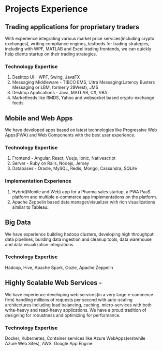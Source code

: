 


# Projects Experience
## Trading applications for proprietary traders
With experience integrating various market price services(including crypto exchanges), writing compliance engines, testbeds for trading strategies, including with WPF, MATLAB and Excel trading frontends, we can quickly help clients startup on their trading strategies.

### Technology Expertise
1. Desktop UI - WPF, Swing, JavaFX
2. Messaging Middleware - TIBCO EMS, Ultra Messaging(Latency Busters Messaging or LBM, formerly 29West), JMS
3. Desktop Applications - Java, MATLAB, C#, VBA
4. Marketfeeds like RMDS, Yahoo and websocket based crypto-exchange feeds

## Mobile and Web Apps
We have developed apps based on latest technologies like Progressive Web Apps(PWA) and Web Components with the best user experience.

### Technology Expertise
1. Frontend - Angular, React, Vuejs, Ionic, Nativescript
2. Server - Ruby on Rails, Nodejs, Jersey
3. Databases - Oracle, MySQL, Redis, Mongo, Cassandra, SQLite

### Implementation Experience
1. Hybrid(Mobile and Web) app for a Pharma sales startup, a PWA PaaS platform and multiple e-commerce app implementations on the platform.
2. Apache Zeppelin based data manager/visualizer with rich visualizations similar to Tableau.

## Big Data
We have experience building hadoop clusters, developing high throughput data pipelines, building data ingestion and cleanup tools, data warehouse and data visualization integrations.
    
### Technology Expertise
Hadoop, Hive, Apache Spark, Oozie, Apache Zeppelin
## Highly Scalable Web Services -
We have experience developing web services(in a very large e-commerce firm) handling millions of requests per second with auto-scaling architectures including load balancing, caching, micro-services with both write-heavy and read-heavy applications. We have a proud tradition of designing for robustness and optimizing for performance.

### Technology Expertise
Docker, Kubernetes, Container services like Azure WebApps(erstwhile Azure Web Sites), AWS, Google App Engine
